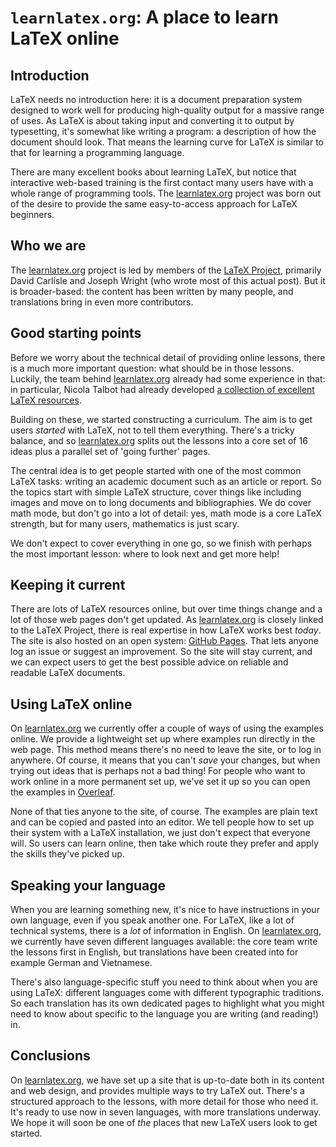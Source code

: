 # `learnlatex.org`: A place to learn LaTeX online

## Introduction

LaTeX needs no introduction here: it is a document preparation system designed
to work well for producing high-quality output for a massive range of uses. As
LaTeX is about taking input and converting it to output by typesetting, it's
somewhat like writing a program: a description of how the document should look.
That means the learning curve for LaTeX is similar to that for learning a
programming language.

There are many excellent books about learning LaTeX, but notice that interactive
web-based training is the first contact many users have with a whole range of
programming tools. The [learnlatex.org](https://www.learnlatex.org) project was
born out of the desire to provide the same easy-to-access approach for LaTeX
beginners.

## Who we are

The [learnlatex.org](https://www.learnlatex.org) project is led by members of the [LaTeX
Project](https://www.latex-project.org), primarily David Carlisle and Joseph
Wright (who wrote most of this actual post). But it is broader-based: the
content has been written by many people, and translations bring in even more
contributors.

## Good starting points

Before we worry about the technical detail of providing online lessons, there is
a much more important question: what should be in those lessons. Luckily, the
team behind [learnlatex.org](https://www.learnlatex.org) already had some
experience in that: in particular, Nicola Talbot had already developed [a
collection of excellent LaTeX
resources](https://www.dickimaw-books.com/latexresources.html).

Building on these, we started constructing a curriculum. The aim is to get users
_started_ with LaTeX, not to tell them everything. There's a tricky balance, and
so [learnlatex.org](https://www.learnlatex.org) splits out the lessons into a
core set of 16 ideas plus a parallel set of 'going further' pages.

The central idea is to get people started with one of the most common LaTeX
tasks: writing an academic document such as an article or report. So the topics
start with simple LaTeX structure, cover things like including images and move
on to long documents and bibliographies. We do cover math mode, but don't go
into a lot of detail: yes, math mode is a core LaTeX strength, but for many
users, mathematics is just scary.

We don't expect to cover everything in one go, so we finish with perhaps the
most important lesson: where to look next and get more help!

## Keeping it current

There are lots of LaTeX resources online, but over time things change and a lot
of those web pages don't get updated. As
[learnlatex.org](https://www.learnlatex.org) is closely linked to the LaTeX
Project, there is real expertise in how LaTeX works best _today_. The site is
also hosted on an open system: [GitHub Pages](https://www.github.com). That lets
anyone log an issue or suggest an improvement. So the site will stay current,
and we can expect users to get the best possible advice on reliable and readable
LaTeX documents.

## Using LaTeX online

On [learnlatex.org](https://www.learnlatex.org) we currently offer a couple of
ways of using the examples online.  We provide a lightweight set up where
examples run directly in the web page. This method means there's no need to
leave the site, or to log in anywhere. Of course,  it means that you can't
_save_ your changes, but when trying out ideas that  is perhaps not a bad thing!
For people who want to work online in a more permanent set up, we've set it up so
you can open the examples in [Overleaf](https://www.overleaf.com).

None of that ties anyone to the site, of course. The examples are plain text and
can be copied and pasted into an editor. We tell people how to set up their
system with a LaTeX installation, we just don't expect that everyone will. So
users can learn online, then take which route they prefer and apply the skills
they've picked up.

## Speaking your language

When you are learning something new, it's nice to have instructions in your own
language, even if you speak another one. For LaTeX, like a lot of technical
systems, there is a _lot_ of information in English. On
[learnlatex.org](https://www.learnlatex.org), we currently have seven different
languages available: the core team write the lessons first in English, but
translations have been created into for example German and Vietnamese.

There's also language-specific stuff you need to think about when you are using
LaTeX: different languages come with different typographic traditions. So each
translation has its own dedicated pages to highlight what you might need to
know about specific to the language you are writing (and reading!) in.

## Conclusions

On [learnlatex.org](https://www.learnlatex.org), we have set up a site that is
up-to-date both in its content and web design, and provides multiple ways to
try LaTeX out. There's a structured approach to the lessons, with more detail
for those who need it. It's ready to use now in seven languages, with more
translations underway. We hope it will soon be one of _the_ places that new
LaTeX users look to get started.
